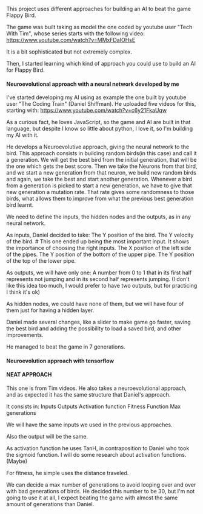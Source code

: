 This project uses different approaches for building an AI to beat the game Flappy Bird.

The game was built taking as model the one coded by youtube user "Tech With Tim", whose series starts with the following video:
https://www.youtube.com/watch?v=MMxFDaIOHsE

It is a bit sophisticated but not extremely complex.

Then, I started learning which kind of approach you could use to build an AI for Flappy Bird.

#### Neuroevolutional approach with a neural network developed by me ####

I've started developing my AI using as example the one built by youtube user "The Coding Train" (Daniel Shiffman). He uploaded five videos for this, starting with:
https://www.youtube.com/watch?v=c6y21FkaUqw

As a curious fact, he loves JavaScript, so the game and AI are built in that language, but despite I know so little about python, I love it, so I'm building my AI with it.

He develops a Neuroevolutive approach, giving the neural network to the bird.
This approach consists in building random birds(in this case) and call it a generation.
We will get the best bird from the initial generation, that will be the one which gets the best score.
Then we take the Neurons from that bird, and we start a new generation from that neuron, we build new random birds and again, we take the best and start another generation.
Whenever a bird from a generation is picked to start a new generation, we have to give that new generation a mutation rate.
That rate gives some randomness to those birds, what allows them to improve from what the previous best generation bird learnt.

We need to define the inputs, the hidden nodes and the outputs, as in any neural network.

As inputs, Daniel decided to take:
    The Y position of the bird.
    The Y velocity of the bird. # This one ended up being the most important input. It shows the importance of choosing the right inputs.
    The X position of the left side of the pipes.
    The Y position of the bottom of the upper pipe.
    The Y position of the top of the lower pipe.

As outputs, we will have only one:
    A number from 0 to 1 that in its first half represents not jumping and in its second half represents jumping.
    (I don't like this idea too much, I would prefer to have two outputs, but for practicing I think it's ok)

As hidden nodes, we could have none of them, but we will have four of them just for having a hidden layer.


Daniel made several changes, like a slider to make game go faster, saving the best bird and adding the possibility to load a saved bird, and other improvements.

He managed to beat the game in 7 generations.

#### Neuroevolution approach with tensorflow ####

#### NEAT APPROACH ####

This one is from Tim videos.
He also takes a neuroevolutional approach, and as expected it has the same structure that Daniel's approach.

It consists in:
    Inputs
    Outputs
    Activation function
    Fitness Function
    Max generations

We will have the same inputs we used in the previous approaches.

Also the output will be the same.

As activation function he uses TanH, in contraposition to Daniel who took the sigmoid function. I will do some research about activation functions.(Maybe)

For fitness, he simple uses the distance traveled.

We can decide a max number of generations to avoid looping over and over with bad generations of birds. He decided this number to be 30, but I'm not going to use it at all, I expect beating the game with almost the same amount of generations than Daniel.